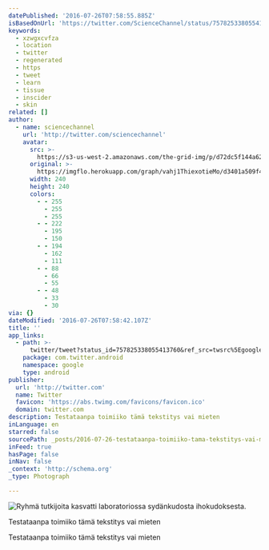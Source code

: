 ```yaml
---
datePublished: '2016-07-26T07:58:55.885Z'
isBasedOnUrl: 'https://twitter.com/ScienceChannel/status/757825338055413760'
keywords:
  - xzwgxcvfza
  - location
  - twitter
  - regenerated
  - https
  - tweet
  - learn
  - tissue
  - inscider
  - skin
related: []
author:
  - name: sciencechannel
    url: 'http://twitter.com/sciencechannel'
    avatar:
      src: >-
        https://s3-us-west-2.amazonaws.com/the-grid-img/p/d72dc5f144a621ca1feaaeec4e6d392d030d251e.jpg
      original: >-
        https://imgflo.herokuapp.com/graph/vahj1ThiexotieMo/d3401a509f40ce59efefb2be7589510a/noop.jpg?input=https%3A%2F%2Fpbs.twimg.com%2Fprofile_images%2F750148860480196608%2F5dawNtmE_400x400.jpg
      width: 240
      height: 240
      colors:
        - - 255
          - 255
          - 255
        - - 222
          - 195
          - 150
        - - 194
          - 162
          - 111
        - - 88
          - 66
          - 55
        - - 48
          - 33
          - 30
via: {}
dateModified: '2016-07-26T07:58:42.107Z'
title: ''
app_links:
  - path: >-
      twitter/tweet?status_id=757825338055413760&ref_src=twsrc%5Egoogle%7Ctwcamp%5Eandroidseo%7Ctwgr%5Estatus%7Ctwterm%5E757825338055413760
    package: com.twitter.android
    namespace: google
    type: android
publisher:
  url: 'http://twitter.com'
  name: Twitter
  favicon: 'https://abs.twimg.com/favicons/favicon.ico'
  domain: twitter.com
description: Testataanpa toimiiko tämä tekstitys vai mieten
inLanguage: en
starred: false
sourcePath: _posts/2016-07-26-testataanpa-toimiiko-tama-tekstitys-vai-mieten.md
inFeed: true
hasPage: false
inNav: false
_context: 'http://schema.org'
_type: Photograph

---
```

![Ryhmä tutkijoita kasvatti laboratoriossa sydänkudosta ihokudoksesta.](https://imgflo.herokuapp.com/graph/vahj1ThiexotieMo/86157f2febefb2dc35b2692ee7a70bd3/noop.jpg?input=https%3A%2F%2Fpbs.twimg.com%2Fmedia%2FCoRWIKEUsAAHV_n.jpg%3Alarge)

Testataanpa toimiiko tämä tekstitys vai mieten

Testataanpa toimiiko tämä tekstitys vai mieten